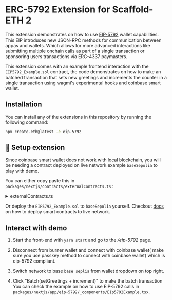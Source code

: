 # ERC-5792 Extension for Scaffold-ETH 2

This extension demonstrates on how to use [EIP-5792](https://eips.ethereum.org/EIPS/eip-5792) wallet capabilities. This EIP introduces new JSON-RPC methods for communication between appas and wallets. Which allows for more advanced interactions like submitting multiple onchain calls as part of a single
transaction or sponsoring users transactions via ERC-4337 paymasters.

This extension comes with an example frontend interaction with the `EIP5792_Example.sol` contract, the code demonstrates on how to make an batched transaction that sets new greetings and increments the counter in a single transaction using wagmi's experimental hooks and coinbase smart wallet.

## Installation

You can install any of the extensions in this repository by running the following command:

```bash
npx create-eth@latest -e eip-5792
```

## 🚀 Setup extension

Since coinbase smart wallet does not work with local blockchain, you will be needing a contract deployed on live network example `baseSepolia` to play with demo. 

You can either copy paste this in `packages/nextjs/contracts/externalContracts.ts` :

<details>  
  <summary> externalContracts.ts </summary> 

```ts
import { GenericContractsDeclaration } from "~~/utils/scaffold-eth/contract";

const externalContracts = {
  84532: {
    EIP5792_Example: {
      address: "0x93F9788E0bcdCa92612c78A41ec1593bcE22977b",
      abi: [
        {
          inputs: [],
          name: "greeting",
          outputs: [
            {
              internalType: "string",
              name: "",
              type: "string",
            },
          ],
          stateMutability: "view",
          type: "function",
        },
        {
          inputs: [],
          name: "increaseCounter",
          outputs: [],
          stateMutability: "nonpayable",
          type: "function",
        },
        {
          inputs: [],
          name: "premium",
          outputs: [
            {
              internalType: "bool",
              name: "",
              type: "bool",
            },
          ],
          stateMutability: "view",
          type: "function",
        },
        {
          inputs: [
            {
              internalType: "string",
              name: "_newGreeting",
              type: "string",
            },
          ],
          name: "setGreeting",
          outputs: [],
          stateMutability: "payable",
          type: "function",
        },
        {
          inputs: [],
          name: "totalCounter",
          outputs: [
            {
              internalType: "uint256",
              name: "",
              type: "uint256",
            },
          ],
          stateMutability: "view",
          type: "function",
        },
        {
          stateMutability: "payable",
          type: "receive",
        },
      ],
      inheritedFunctions: {},
    },
  },
} as const;

export default externalContracts satisfies GenericContractsDeclaration;

```



</details>

Or deploy the `EIP5792_Example.sol` to `baseSepolia` yourself. Checkout [docs](https://docs.scaffoldeth.io/deploying/deploy-smart-contracts) on how to deploy smart contracts to live network.

## Interact with demo

1. Start the front-end with `yarn start` and go to the _/eip-5792_ page. 

2. Disconnect from burner wallet and connect with coinbase wallet( make sure you use passkey method to connect with coinbase wallet) which is eip-5792 compliant.

3. Switch network to base `base seplia` from wallet dropdown on top right.

4. Click "Batch(setGreetings + increment)" to make the batch transaction
You can check the example on how to use EIP-5792 calls in `packages/nextjs/app/eip-5792/_components/EIp5792Example.tsx`.
